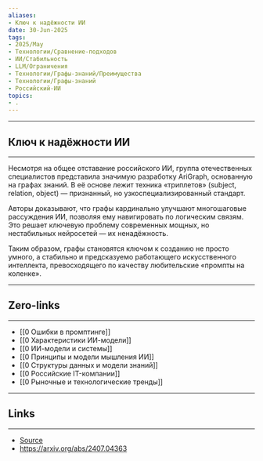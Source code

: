 ```yaml
---
aliases: 
- Ключ к надёжности ИИ 
date: 30-Jun-2025
tags:
- 2025/May
- Технологии/Сравнение-подходов
- ИИ/Стабильность
- LLM/Ограничения
- Технологии/Графы-знаний/Преимущества
- Технологии/Графы-знаний
- Российский-ИИ
topics:
- .
---
```

-----
##  Ключ к надёжности ИИ 
-----
Несмотря на общее отставание российского ИИ, группа отечественных специалистов представила значимую разработку AriGraph, основанную на графах знаний. В её основе лежит техника «триплетов» (subject, relation, object) — признанный, но узкоспециализированный стандарт.

Авторы доказывают, что графы кардинально улучшают многошаговые рассуждения ИИ, позволяя ему навигировать по логическим связям. Это решает ключевую проблему современных мощных, но нестабильных нейросетей — их ненадёжность. 

Таким образом, графы становятся ключом к созданию не просто умного, а стабильно и предсказуемо работающего искусственного интеллекта, превосходящего по качеству любительские «промпты на коленке».

---
## Zero-links
---
- [[0 Ошибки в промптинге]]
- [[0 Характеристики ИИ-модели]]
- [[0 ИИ-модели и системы]]
- [[0 Принципы и модели мышления ИИ]]
- [[0 Структуры данных и модели знаний]]
- [[0 Российские IT-компании]]
- [[0 Рыночные и технологические тренды]]

---
## Links
---
- [Source](https://t.me/turboproject/1708)
- https://arxiv.org/abs/2407.04363